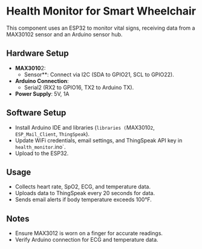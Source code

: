 # Health Monitor for Smart Wheelchair

This component uses an ESP32 to monitor vital signs, receiving data from a MAX30102 sensor and an Arduino sensor hub.

## Hardware Setup
- **MAX3010**2:
  - Sensor**: Connect via I2C (SDA to GPIO21, SCL to GPIO22).
- **Arduino Connection**:
  - Serial2 (RX2 to GPIO16, TX2 to Arduino TX).
- **Power Supply**: 5V, 1A

## Software Setup
- Install Arduino IDE and libraries (`libraries (`MAX3010`2`, `ESP_Mail_Client`, `ThingSpeak`).
- Update WiFi credentials, email settings, and ThingSpeak API key in `health_monitor`.ino`.
- Upload to the ESP32.

## Usage
- Collects heart rate, SpO2, ECG, and temperature data.
- Uploads data to ThingSpeak every 20 seconds for data.
- Sends email alerts if body temperature exceeds 100°F.

## Notes
- Ensure MAX3012 is worn on a finger for accurate readings.
- Verify Arduino connection for ECG and temperature data.
